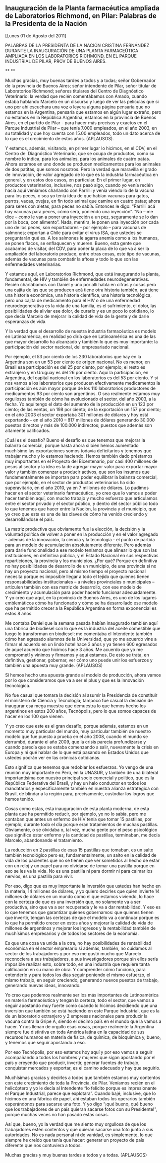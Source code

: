Inauguración de la Planta farmacéutica ampliada de Laboratorios Richmond, en Pilar: Palabras de la Presidenta de la Nación
--------------------------------------------------------------------------------------------------------------------------

[Lunes 01 de Agosto del 2011]

PALABRAS DE LA PRESIDENTA DE LA NACIÓN CRISTINA FERNÁNDEZ DURANTE LA
INAUGURACIÓN DE UNA PLANTA FARMACEÚTICA AMPLIADA EN LOS LABORATORIOS
RICHMOND, EN EL PARQUE INDUSTRIAL DE PILAR, PROV DE BUENOS AIRES.

** **

Muchas gracias, muy buenas tardes a todos y a todas; señor Gobernador de
la provincia de Buenos Aires; señor intendente de Pilar, señor titular
de Laboratorios Richmond; señores titulares del Centro de Diagnóstico
Veterinario: la verdad que recién comentábamos con Amado, cuando estaba
hablando Marcelo en un discurso y luego de ver las películas que si uno
por ahí escuchara una voz o leyera alguna página pensaría que no estamos
en la Argentina, pensaría que estamos en algún lugar extraño, pero no
estamos en la República Argentina, estamos en la provincia de Buenos
Aires, en el partido de Pilar - para hacer más precisos y exactos en el
Parque Industrial de Pilar – que tenía 7.000 empleados, en el año 2003,
en su totalidad y que hoy cuenta con 15.00 empleados, todo un dato
acerca de lo que es el crecimiento de estos años. (APLAUSOS).

Y estamos, además, visitando, en primer lugar lo hicimos, en el CDV, en
el Centro de  Diagnóstico Veterinario, que se ocupa de productos, como
su nombre lo indica, para los animales, para los animales de cuatro
patas. Ahora estamos en uno donde se producen medicamentos para los
animales de dos patitas, que somos nosotros. Pero la verdad que
maravilla el grado de innovación, de valor agregado de lo que es la
industria farmacéutica en general, y en estos dos casos, en particular.
En el primer lugar, en productos veterinarios, inclusive, nos pasó algo,
cuando yo venía recién hacia aquí veníamos charlando con Parrilli y
venía viendo lo de la vacuna para los peces, o sea yo tenía idea de que
habían vacunas para gatos, perros, vacas, ovejas, en fin todo animal que
camine en cuatro patas; ahora para seres con aletas, para peces no
sabía. Entonces le digo: “Parrilli acá hay vacunas para peces, cómo
será, poniendo una inyección”. “No – me dice – como le van a poner una
inyección a un pez, seguramente se lo dan por la boca, con alimento”.
Nada, mentira, le ponen una inyección por cada uno de los peces, son
exportadores – por ejemplo – para vacunas de salmones; exportan a Chile
para evitar el virus ISA, que ustedes se preguntarán qué es. A los
salmones le agarra anemia como a los humanos, se ponen flacos, se
enflaquecen y mueren. Bueno, esta gente que acabamos de visitar, del
CDV, para poner la placa de lo que va a ser la ampliación del
laboratorio produce, entre otras cosas, este tipo de vacunas, además de
vacunas para combatir la aftosa y todo lo que son las enfermedades
veterinarias.

Y estamos aquí, en Laboratorios Richmond, que está inaugurando la
planta, fundamental, de HIV y también de enfermedades
neurodegenerativas. Recién charlábamos con Daniel y uno por allí habla
en cifras y cosas pero una cajita de las que se producen acá tiene otra
historia también, acá tiene una historia económica, una historia
científica, una historia tecnológica, pero una cajita de medicamento
para el HIV o de una enfermedad neurodegenerativa es la vida de una
familia, es el sufrimiento, el dolor, las posibilidades de aliviar ese
dolor, de curarlo y es un poco lo cotidiano, lo que decía Marcelo de
mejorar la calidad de vida de la gente y de darle esperanzas de vida.

Y la verdad que el desarrollo de nuestra industria farmacéutica es
modelo en Latinoamérica, en realidad yo diría que en Latinoamérica es
una de las que mayor desarrollo ha alcanzado y también lo que es muy
importante: la participación del sector nacional, del empresariado
nacional.

Por ejemplo, el 53 por ciento de los 230 laboratorios que hay en la
Argentina son en un 53 por ciento de origen nacional. No es menor, en
Brasil esa participación es del 25 por ciento, por ejemplo; el resto es
extranjero y en Uruguay es del 26 por ciento. Aquí la participación, en
Argentina, del capital nacional en los laboratorios es del 53 por
ciento. Y si nos vamos a los laboratorios que producen efectivamente
medicamentos la participación es aún mayor porque de los 110
laboratorios productores de medicamentos 93 por ciento son argentinos. O
sea realmente estamos muy orgullosos también de cómo ha evolucionado el
sector, del año 2003, a la fecha. Yo aquí tengo el dato del aumento de
la producción en un 123 por ciento; de las ventas, un 198 por ciento; de
la exportación un 157 por ciento; en el año 2003 el sector exportaba 301
millones de dólares y hoy está exportando – en el año 2010 – 817
millones de dólares generando 30.000 puestos directos y más de 100.000
indirectos; puestos que además son altamente calificados.

¡Cuál es el desafío? Bueno el desafío es que tenemos que mejorar la
balanza comercial, porque hasta ahora si bien hemos aumentado muchísimo
las exportaciones somos todavía deficitarios y tenemos que trabajar
mucho y lo estamos haciendo. Hemos también dado préstamos muy
importantes en el Proyecto del Bicentenario, por casi 400 millones de
pesos al sector y la idea es la de agregar mayor valor para exportar
mayor valor y también comenzar a producir activos, que son los insumos
que fundamentalmente se importan para poder equilibrar la balanza
comercial, que por ejemplo, en el sector de productos veterinarios ha
sido superavitario, en el año 2010, ya en 7 millones de dólares. Lo
pudimos hacer en el sector veterinario farmacéutico, yo creo que lo
vamos a poder hacer también aquí, con mucho trabajo y mucho esfuerzo que
articulamos entre el sector privado y el sector público, y dentro del
sector público todo lo que tenemos que hacer entre la Nación, la
provincia y el municipio, que yo creo que esta es una de las claves de
cómo ha venido creciendo y desarrollándose el país.

La matriz productiva que obviamente fue la elección, la decisión y la
voluntad política de volver a poner en la producción y en el valor
agregado - además de la innovación, la ciencia y la tecnología - el
punto de partida para un modelo de acumulación absolutamente diferente.
Pero además para darle funcionalidad a ese modelo teníamos que alinear
lo que son las instituciones, en definitiva pública, y el Estado
Nacional en sus respectivas reparticiones, la provincia y los
municipios. ¿Por qué? Porque en definitiva no hay posibilidades de
desarrollo de un municipio, de una provincia si no hay un proyecto
nacional, pero al mismo tiempo el proyecto nacional necesita porque es
imposible llegar a todo el tejido que quienes tienen responsabilidades
institucionales – a niveles provinciales o municipales – articulen
también con esa matriz de desarrollo, con ese modelo de crecimiento y
acumulación para poder hacerlo funcionar adecuadamente.  Y yo creo que
aquí, en la provincia de Buenos Aires, es uno de los lugares
emblemáticos cómo ha funcionado y cómo se ha desarrollado ese modelo que
ha permitido crecer a la República Argentina en forma exponencial es
estos 8 años.

Me contaba Daniel que la semana pasada habían inaugurado también aquí
una fábrica de biodiesel con lo que es la industria del aceite
comestible que luego lo transforman en biodiesel; me comentaba el
Intendente también cómo han egresado alumnos de la Universidad, que yo
me acuerdo vine a firmar el acuerdo en un lindo hotel hace 3 años y ya
tienen 600 egresados de aquel acuerdo que hicimos hace 3 años. Me
acuerdo que yo me comprometí y vinimos y firmamos y aquí estamos. De
esto se trata, en definitiva, gestionar, gobernar, ver cómo uno puede
unir los esfuerzos y también una apuesta muy grande. (APLAUSOS)

Si hemos hecho una apuesta grande al modelo de producción, ahora vamos
por lo que consideramos que va a ser el plus y que es la innovación
tecnológica.

No fue casual que tomara la decisión al asumir la Presidencia de
constituir el ministerio de Ciencia y Tecnología; tampoco fue casual la
decisión de inaugurar esa mega muestra que demuestra lo que hemos hecho
los argentinos en estos 200 años, Tecnópolis, pero lo que somos capaces
de hacer en los 100 que vienen.

Y yo creo que este es el gran desafío, porque además, estamos en un
momento muy particular del mundo, muy particular también de nuestro
modelo que fue puesto a prueba en el año 2008, cuando el mundo se
derrumbó, durante el año 2009, que la crisis parecía profundizarse y
cuando parecía que se estaba comenzando a salir, nuevamente la crisis en
Europa y ni qué hablar de lo que está pasando en Estados Unidos que
ustedes podrán ver en las crónicas cotidianas.

Esto significa que tenemos que redoblar los esfuerzos. Yo vengo de una
reunión muy importante en Perú, en la UNASUR, y también de una bilateral
importantísima con nuestro principal socio comercial y político, que es
la República Federativa del Brasil, y hay un halo conductor en todos los
mandatarios y específicamente también en nuestra alianza estratégica con
Brasil, de blindar a la región para, precisamente, custodiar los logros
que hemos tenido.

Cosas como estas, esta inauguración de esta planta moderna, de esta
planta que ha permitido reducir, por ejemplo, yo no lo sabía, pero me
contaban que antes un enfermo de HIV tenía que tomar 15 pastillas, por
ejemplo, durante todo el día porque eran tratamientos de muchas
pastillas. Obviamente, o se olvidaba o, tal vez, mucha gente por el peso
psicológico que significa estar enfermo y la cantidad de pastillas,
terminaban, me decía Marcelo, abandonando el tratamiento.

La reducción en 2 pastillas de esas 15 pastillas que tomaban, es un
salto también tecnológico pero es, fundamentalmente, un salto en la
calidad de vida de los pacientes que no se tienen que ver sometidos al
hecho de estar con un reloj y un papel para no olvidarse de tomar una
pastilla porque en eso se les va la vida. No es una pastilla ni para
dormir ni para calmar los nervios, es una pastilla para vivir.

Por eso, digo que es muy importante la inversión que ustedes han hecho
en la materia, 14 millones de dólares, y yo quiero decirles que quien
invierte 14 millones de dólares en un mundo como el que estamos
viviendo, lo hace con la certeza de que es una inversión que, no
solamente va a ser productiva, sino que va a ser recuperada y le va a
dar rentabilidad. Y eso es lo que tenemos que garantizar quienes
gobernamos: que quienes tienen que invertir, tengan las certezas de que
el modelo va a continuar porque es lo que ha permitido crecer en estos
años y mejorar la calidad de vida de millones de argentinos y mejorar
los ingresos y la rentabilidad también de muchísimos empresarios y de
todos los sectores de la economía.

Es que una cosa va unida a la otra, no hay posibilidades de rentabilidad
económica en el sector empresario si además, también, no cuidamos al
sector de los trabajadores y por eso me gustó mucho que Marcelo
reconociera a sus trabajadores, a sus investigadores porque sin ellos
sería imposible realizar esto, sobre todo, en una industria que requiere
tanta calificación en su mano de obra. Y comprender cómo funciona, para
entenderlo y para todos los días seguir poniendo el mismo esfuerzo, el
mismo trabajo, en seguir creciendo, generando nuevos puestos de trabajo,
generando nuevas ideas, innovando.

Yo creo que podemos realmente ser los más importantes de Latinoamérica
en materia farmacéutica y tengan la certeza, todo el sector, que vamos a
seguir apostando muy fuerte como cuando lo hicimos decidiendo que una
inversión que también se está haciendo en este Parque Industrial, que es
la de un laboratorio extranjero y 2 empresas nacionales para producir la
vacuna contra la Gripe A, siendo el décimo país en el mundo que la vamos
a hacer. Y nos llenan de orgullo esas cosas, porque realmente la
Argentina siempre fue distintiva en toda América latina en la capacidad
de sus recursos humanos en materia de física, de química, de bioquímica
y, bueno, y tenemos que seguir apostando a eso.

Por eso Tecnópolis, por eso estamos hoy aquí y por eso vamos a seguir
acompañando a todos los hombres y mujeres que sigan apostando por el
país y creyendo que producir, invertir, generar fuentes de trabajo,
conquistar mercados y exportar, es el camino adecuado y hay que
seguirlo.

Muchísimas gracias y decirles a todos que también estamos muy contentos
con este crecimiento de toda la Provincia, de Pilar. Veníamos recién en
el helicóptero y yo le decía al Intendente “lo felicito porque es
impresionante el Parque Industrial, parece que explotara”. Cuando bajé,
inclusive, que lo hicimos en una fábrica de papel, ahí estaban todos los
operarios también esperándonos para sacarse una foto. Y yo digo “¡qué
bueno, qué bueno que los trabajadores de un país quieran sacarse fotos
con su Presidente!”, porque muchas veces no han pasado estas cosas.

Así que, bueno, yo la verdad que me siento muy orgullosa de que los
trabajadores estén contentos y que quieran sacarse una foto junto a sus
autoridades. No es nada personal ni de vanidad, es simplemente, lo que
siempre he creído que tenía que hacer: generar un proyecto de país
diferente que nos contuviera a todos.

Muchas gracias y muy buenas tardes a todos y a todas. (APLAUSOS)       
